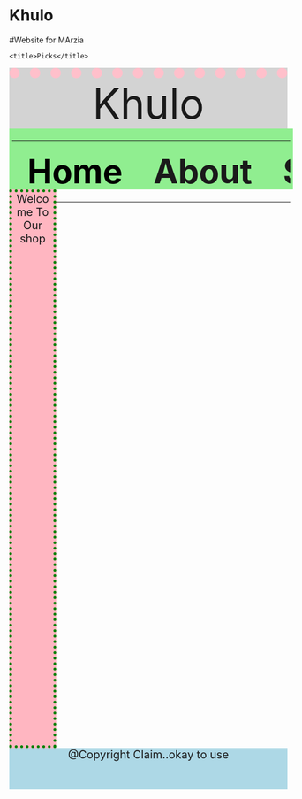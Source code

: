 # Khulo
#Website for MArzia
<!DOCTYPE html>
<html>
<head><style type="text/css">
	.Khulo{
		text-align: center;
		text-align: center;

		height: 100px;
	
		background-color: lightgrey;
		font-style: initial;
		font-size-adjust: initial;
		font-size: 75px;
		border-top-style: :dotted white;
		border-top-style: dotted;
		border-color: pink;
		border-width: 19px;
	/*	height:100px;*/
		
	}
	.row{
		height: 100px;
		width: 100%;
		background-color: lightgreen;
		text-align: center;
		font-size: 75px;
		padding: 5px;
		float: center;



	}
	tr{

	}
	tr th{
		list-style: none;
		float: center;
		position: relative;
	}
	tr th a{
		text-decoration: none;
	    padding: 15px 20px;
	    color:black;
	    display:block;
	    font-size:60px;
	}
	tr th a:hover{
		background-color: grey;


	}
	.show{
		height: 1000px;
		width: 75px;
		background-color: lightpink;
		border-style: dotted;
		border-width: 5px;
		border-color: green;
		text-align: center;
		/*font-style:inherit;*/
		font-size: 20px;
		font-style: initial;

		/*position: fixed;
*/



	

	} .Footer{
		height: 75px;
		width: 100%;
		background-color: lightblue;
		float: bottom;
		text-align: center;
		font-size: 20px;

	}
	
		
	
</style>

	<title>Picks</title>
</head>
<body background="#E64F5E">
	<div class="Khulo"> Khulo</div>
	<div class="row"><table>
		<tr><th><a href="www.facebook.com">Home</a></th>
		<th><a href="">About</a></th>
		<th><a href="">Sales</a></th>
		<th><a href="">Shops</a></th>
		<th><a href="">More...</a></th></tr>
	</table>
	</div>
	<div class="show">	Welcome To Our shop</div>
<div class="Footer">@Copyright Claim..okay to use</div>


</body>
</html>
